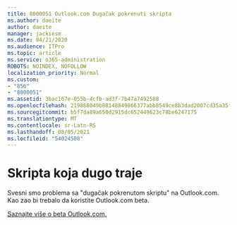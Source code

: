 ```yaml
---
title: 8000051 Outlook.com Dugačak pokrenuti skripta
ms.author: daeite
author: daeite
manager: jackiesm
ms.date: 04/21/2020
ms.audience: ITPro
ms.topic: article
ms.service: o365-administration
ROBOTS: NOINDEX, NOFOLLOW
localization_priority: Normal
ms.custom:
- "856"
- "8000051"
ms.assetid: 3bac167e-055b-4cfb-ad3f-7b47a7492588
ms.openlocfilehash: 219868049b88148849866377abb8549ce8b3dad2007cd35a35fc3dffcaa6ff83
ms.sourcegitcommit: b5f7da89a650d2915dc652449623c78be6247175
ms.translationtype: MT
ms.contentlocale: sr-Latn-RS
ms.lasthandoff: 08/05/2021
ms.locfileid: "54024508"
---
```

# <a name="long-running-script"></a>Skripta koja dugo traje

Svesni smo problema sa "dugačak pokrenutom skriptu" na Outlook.com. Kao zao bi trebalo da koristite Outlook.com beta.
  
[Saznajte više o beta Outlook.com.](https://support.office.com/article/40676ad0-c831-45ac-a023-5be633be798d?wt.mc_id=Office_Outlook_com_Alchemy)
  